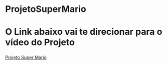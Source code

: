 # ProjetoSuperMario

<h1>O Link abaixo vai te direcionar para o vídeo do Projeto </h1>

###

[Projeto Super Mario](https://www.linkedin.com/embed/feed/update/urn:li:ugcPost:6965443052207288320)
